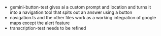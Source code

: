 - gemini-button-test gives ai a custom prompt and location and turns it into a navigation tool that spits out an answer using a button
- navigation.ts and the other files work as a working integration of google maps except the alert feature
- transcription-test needs to be refined